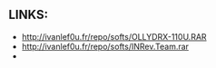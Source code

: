
## LINKS:
* http://ivanlef0u.fr/repo/softs/OLLYDRX-110U.RAR
* http://ivanlef0u.fr/repo/softs/INRev.Team.rar
* 
